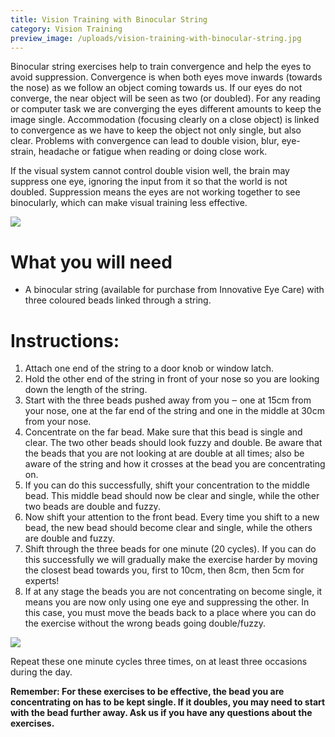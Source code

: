 ```yaml
---
title: Vision Training with Binocular String
category: Vision Training
preview_image: /uploads/vision-training-with-binocular-string.jpg
---
```


Binocular string exercises help to train convergence and help the eyes to avoid suppression. Convergence is when both eyes move inwards (towards the nose) as we follow an object coming towards us. If our eyes do not converge, the near object will be seen as two (or doubled). For any reading or computer task we are converging the eyes different amounts to keep the image single. Accommodation (focusing clearly on a close object) is linked to convergence as we have to keep the object not only single, but also clear. Problems with convergence can lead to double vision, blur, eye-strain, headache or fatigue when reading or doing close work.

If the visual system cannot control double vision well, the brain may suppress one eye, ignoring the input from it so that the world is not doubled. Suppression means the eyes are not working together to see binocularly, which can make visual training less effective.

![](vision-training-with-binocular-string.jpg)

# What you will need

  * A binocular string (available for purchase from Innovative Eye Care) with three coloured beads linked through a string.

# Instructions:

   1. Attach one end of the string to a door knob or window latch.
   2. Hold the other end of the string in front of your nose so you are looking down the length of the string.
   3. Start with the three beads pushed away from you ‒ one at 15cm from your nose, one at the far end of the string and one in the middle at 30cm from your nose. 
   4. Concentrate on the far bead. Make sure that this bead is single and clear. The two other beads should look fuzzy and double. Be aware that the beads that you are not looking at are double at all times; also be aware of the string and how it crosses at the bead you are concentrating on.
   5. If you can do this successfully, shift your concentration to the middle bead. This middle bead should now be clear and single, while the other two beads are double and fuzzy. 
   6. Now shift your attention to the front bead. Every time you shift to a new bead, the new bead should become clear and single, while the others are double and fuzzy. 
   7. Shift through the three beads for one minute (20 cycles). If you can do this successfully we will gradually make the exercise harder by moving the closest bead towards you, first to 10cm, then 8cm, then 5cm for experts!
   8. If at any stage the beads you are not concentrating on become single, it means you are now only using one eye and suppressing the other. In this case, you must move the beads back to a place where you can do the exercise without the wrong beads going double/fuzzy.

![](brock-string-combo.jpg)

Repeat these one minute cycles three times, on at least three occasions during the day. 

**Remember: For these exercises to be effective, the bead you are concentrating on has to be kept single. If it doubles, you may need to start with the bead further away. Ask us if you have any questions about the exercises.**
